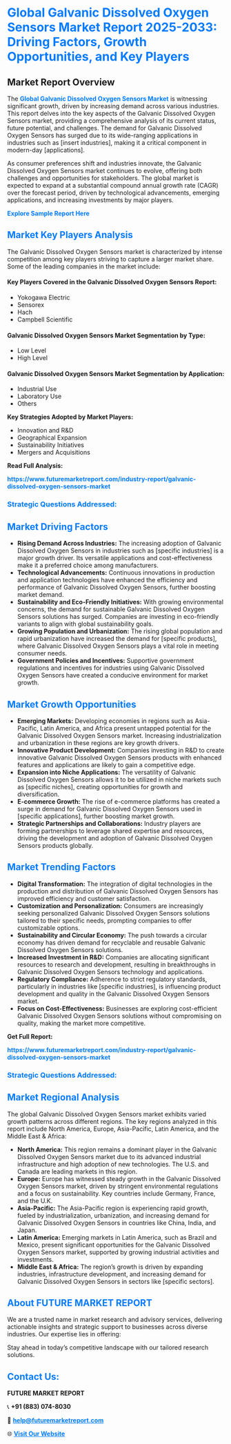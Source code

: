 <h1 style="color: #007BFF;">Global Galvanic Dissolved Oxygen Sensors Market Report 2025-2033: Driving Factors, Growth Opportunities, and Key Players</h1>

<section id="overview">
<h2>Market Report Overview</h2>
<p>The <a href="https://www.futuremarketreport.com/industry-report/galvanic-dissolved-oxygen-sensors-market" style="color: #007BFF; text-decoration: none;"><strong>Global Galvanic Dissolved Oxygen Sensors Market</strong></a> is witnessing significant growth, driven by increasing demand across various industries. This report delves into the key aspects of the Galvanic Dissolved Oxygen Sensors market, providing a comprehensive analysis of its current status, future potential, and challenges. The demand for Galvanic Dissolved Oxygen Sensors has surged due to its wide-ranging applications in industries such as [insert industries], making it a critical component in modern-day [applications].</p>
<p>As consumer preferences shift and industries innovate, the Galvanic Dissolved Oxygen Sensors market continues to evolve, offering both challenges and opportunities for stakeholders. The global market is expected to expand at a substantial compound annual growth rate (CAGR) over the forecast period, driven by technological advancements, emerging applications, and increasing investments by major players.</p>
</section>

<section id="overview">
<p><a href="https://www.futuremarketreport.com/request-sample/reportId=29437" style="color: #007BFF; text-decoration: none;"><strong>Explore Sample Report Here</strong></a></p>
</section>

<section id="key-players">
<h2 style="color: #007BFF;">Market Key Players Analysis</h2>
<p>The Galvanic Dissolved Oxygen Sensors market is characterized by intense competition among key players striving to capture a larger market share. Some of the leading companies in the market include:</p>
<h4>Key Players Covered in the Galvanic Dissolved Oxygen Sensors Report:</h4>
<ul><li>Yokogawa Electric</li><li>Sensorex</li><li>Hach</li><li>Campbell Scientific</li></ul>
<h4>Galvanic Dissolved Oxygen Sensors Market Segmentation by Type:</h4>
<ul><li>Low Level</li><li>High Level</li></ul>

<h4>Galvanic Dissolved Oxygen Sensors Market Segmentation by Application:</h4>
<ul><li>Industrial Use</li><li>Laboratory Use</li><li>Others</li></ul>
<p><strong>Key Strategies Adopted by Market Players:</strong></p>
<ul>
<li>Innovation and R&D</li>
<li>Geographical Expansion</li>
<li>Sustainability Initiatives</li>
<li>Mergers and Acquisitions</li>
</ul>
</section>

<section>
<p><strong>Read Full Analysis: </strong></p><a href="https://www.futuremarketreport.com/industry-report/galvanic-dissolved-oxygen-sensors-market" style="color: #007BFF; text-decoration: none;"><strong>https://www.futuremarketreport.com/industry-report/galvanic-dissolved-oxygen-sensors-market</strong></a>
<h3 style="color: #007BFF;">Strategic Questions Addressed:</h3>
</section>

<section id="driving-factors">
<h2 style="color: #007BFF;">Market Driving Factors</h2>
<ul>
<li><strong>Rising Demand Across Industries:</strong> The increasing adoption of Galvanic Dissolved Oxygen Sensors in industries such as [specific industries] is a major growth driver. Its versatile applications and cost-effectiveness make it a preferred choice among manufacturers.</li>
<li><strong>Technological Advancements:</strong> Continuous innovations in production and application technologies have enhanced the efficiency and performance of Galvanic Dissolved Oxygen Sensors, further boosting market demand.</li>
<li><strong>Sustainability and Eco-Friendly Initiatives:</strong> With growing environmental concerns, the demand for sustainable Galvanic Dissolved Oxygen Sensors solutions has surged. Companies are investing in eco-friendly variants to align with global sustainability goals.</li>
<li><strong>Growing Population and Urbanization:</strong> The rising global population and rapid urbanization have increased the demand for [specific products], where Galvanic Dissolved Oxygen Sensors plays a vital role in meeting consumer needs.</li>
<li><strong>Government Policies and Incentives:</strong> Supportive government regulations and incentives for industries using Galvanic Dissolved Oxygen Sensors have created a conducive environment for market growth.</li>
</ul>
</section>

<section id="growth-opportunities">
<h2 style="color: #007BFF;">Market Growth Opportunities</h2>
<ul>
<li><strong>Emerging Markets:</strong> Developing economies in regions such as Asia-Pacific, Latin America, and Africa present untapped potential for the Galvanic Dissolved Oxygen Sensors market. Increasing industrialization and urbanization in these regions are key growth drivers.</li>
<li><strong>Innovative Product Development:</strong> Companies investing in R&D to create innovative Galvanic Dissolved Oxygen Sensors products with enhanced features and applications are likely to gain a competitive edge.</li>
<li><strong>Expansion into Niche Applications:</strong> The versatility of Galvanic Dissolved Oxygen Sensors allows it to be utilized in niche markets such as [specific niches], creating opportunities for growth and diversification.</li>
<li><strong>E-commerce Growth:</strong> The rise of e-commerce platforms has created a surge in demand for Galvanic Dissolved Oxygen Sensors used in [specific applications], further boosting market growth.</li>
<li><strong>Strategic Partnerships and Collaborations:</strong> Industry players are forming partnerships to leverage shared expertise and resources, driving the development and adoption of Galvanic Dissolved Oxygen Sensors products globally.</li>
</ul>
</section>

<section id="trending-factors">
<h2 style="color: #007BFF;">Market Trending Factors</h2>
<ul>
<li><strong>Digital Transformation:</strong> The integration of digital technologies in the production and distribution of Galvanic Dissolved Oxygen Sensors has improved efficiency and customer satisfaction.</li>
<li><strong>Customization and Personalization:</strong> Consumers are increasingly seeking personalized Galvanic Dissolved Oxygen Sensors solutions tailored to their specific needs, prompting companies to offer customizable options.</li>
<li><strong>Sustainability and Circular Economy:</strong> The push towards a circular economy has driven demand for recyclable and reusable Galvanic Dissolved Oxygen Sensors solutions.</li>
<li><strong>Increased Investment in R&D:</strong> Companies are allocating significant resources to research and development, resulting in breakthroughs in Galvanic Dissolved Oxygen Sensors technology and applications.</li>
<li><strong>Regulatory Compliance:</strong> Adherence to strict regulatory standards, particularly in industries like [specific industries], is influencing product development and quality in the Galvanic Dissolved Oxygen Sensors market.</li>
<li><strong>Focus on Cost-Effectiveness:</strong> Businesses are exploring cost-efficient Galvanic Dissolved Oxygen Sensors solutions without compromising on quality, making the market more competitive.</li>
</ul>
</section>

<section>
<p><strong>Get Full Report: </strong></p><a href="https://www.futuremarketreport.com/industry-report/galvanic-dissolved-oxygen-sensors-market" style="color: #007BFF; text-decoration: none;"><strong>https://www.futuremarketreport.com/industry-report/galvanic-dissolved-oxygen-sensors-market</strong></a>
<h3 style="color: #007BFF;">Strategic Questions Addressed:</h3>
</section>


<section id="regional-analysis">
<h2 style="color: #007BFF;">Market Regional Analysis</h2>
<p>The global Galvanic Dissolved Oxygen Sensors market exhibits varied growth patterns across different regions. The key regions analyzed in this report include North America, Europe, Asia-Pacific, Latin America, and the Middle East & Africa:</p>
<ul>
<li><strong>North America:</strong> This region remains a dominant player in the Galvanic Dissolved Oxygen Sensors market due to its advanced industrial infrastructure and high adoption of new technologies. The U.S. and Canada are leading markets in this region.</li>
<li><strong>Europe:</strong> Europe has witnessed steady growth in the Galvanic Dissolved Oxygen Sensors market, driven by stringent environmental regulations and a focus on sustainability. Key countries include Germany, France, and the U.K.</li>
<li><strong>Asia-Pacific:</strong> The Asia-Pacific region is experiencing rapid growth, fueled by industrialization, urbanization, and increasing demand for Galvanic Dissolved Oxygen Sensors in countries like China, India, and Japan.</li>
<li><strong>Latin America:</strong> Emerging markets in Latin America, such as Brazil and Mexico, present significant opportunities for the Galvanic Dissolved Oxygen Sensors market, supported by growing industrial activities and investments.</li>
<li><strong>Middle East & Africa:</strong> The region’s growth is driven by expanding industries, infrastructure development, and increasing demand for Galvanic Dissolved Oxygen Sensors in sectors like [specific sectors].</li>
</ul>
</section>

<footer>
<h2 style="color: #007BFF;">About FUTURE MARKET REPORT</h2>
<p>We are a trusted name in market research and advisory services, delivering actionable insights and strategic support to businesses across diverse industries. Our expertise lies in offering:</p>

<p>Stay ahead in today’s competitive landscape with our tailored research solutions.</p>

<h2 style="color: #007BFF;">Contact Us:</h2>
<p><strong>FUTURE MARKET REPORT</strong></p>
<p>📞 <strong>+91 (883) 074-8030</strong></p>
<p>📧 <strong><a href="mailto:help@futuremarketreport.com" style="color: #007BFF;">help@futuremarketreport.com</a></strong></p>
<p>🌐 <strong><a href="https://www.futuremarketreport.com/" style="color: #007BFF;">Visit Our Website</a></strong></p>
</footer>